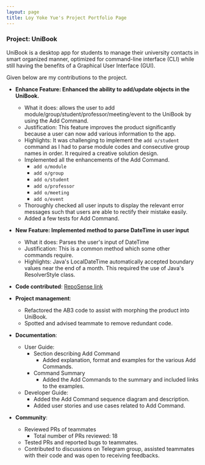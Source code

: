 ```yaml
---
layout: page
title: Loy Yoke Yue's Project Portfolio Page
---
```


### Project: UniBook

UniBook is a desktop app for students to manage their university contacts in smart organized manner, optimized for command-line interface (CLI) while still having the benefits of a Graphical User Interface (GUI).

Given below are my contributions to the project.

* **Enhance Feature: Enhanced the ability to add/update objects in the UniBook.**
  * What it does: allows the user to add module/group/student/professor/meeting/event to the UniBook by using the Add Command.
  * Justification: This feature improves the product significantly because a user can now add various information to the app.
  * Highlights: It was challenging to implement the `add o/student` command as I had to parse module codes and consecutive group names in order. It required a creative solution design. 
  * Implemented all the enhancements of the Add Command.
    * `add o/module`
    * `add o/group`
    * `add o/student`
    * `add o/professor`
    * `add o/meeting`
    * `add o/event`
  * Thoroughly checked all user inputs to display the relevant error messages such that users are able to rectify their mistake easily.
  * Added a few tests for Add Command.

* **New Feature: Implemented method to parse DateTime in user input**
  * What it does: Parses the user's input of DateTime
  * Justification: This is a common method which some other commands require.
  * Highlights: Java's LocalDateTime automatically accepted boundary values near the end of a month. This required the use of Java's ResolverStyle class.

* **Code contributed**: [RepoSense link](https://nus-cs2103-ay2122s2.github.io/tp-dashboard/?search=yokester98&breakdown=true&sort=groupTitle&sortWithin=title&since=2022-02-18&timeframe=commit&mergegroup=&groupSelect=groupByRepos&checkedFileTypes=docs~functional-code~test-code~other)

* **Project management**:
    * Refactored the AB3 code to assist with morphing the product into UniBook.
    * Spotted and advised teammate to remove redundant code.

* **Documentation**:
    * User Guide:
      * Section describing Add Command
        * Added explanation, format and examples for the various Add Commands.
      * Command Summary
        * Added the Add Commands to the summary and included links to the examples.
    * Developer Guide:
      * Added the Add Command sequence diagram and description.
      * Added user stories and use cases related to Add Command.

* **Community**:
    * Reviewed PRs of teammates
      * Total number of PRs reviewed: 18
    * Tested PRs and reported bugs to teammates.
    * Contributed to discussions on Telegram group, assisted teammates with their code and was open to receiving feedbacks.
    